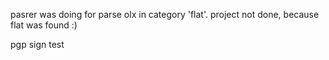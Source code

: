 pasrer was doing for parse olx in category 'flat'.
project not done, because flat was found :)  

pgp sign test
